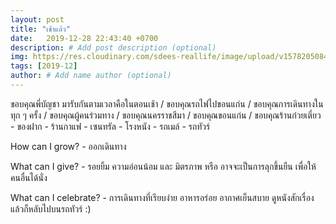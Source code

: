 ```yaml
---
layout: post
title: "เช้าแล้ว"
date:   2019-12-28 22:43:40 +0700
description: # Add post description (optional)
img: https://res.cloudinary.com/sdees-reallife/image/upload/v1578205084/IMG_20191228_064542.jpg # Add image post (optional)
tags: [2019-12]
author: # Add name author (optional)
---
```

ขอบคุณพี่บัญชา มารับกันตามเวลาคือในตอนเช้า / ขอบคุณรถไฟไปขอนแก่น / ขอบคุณการเดินทางในทุก ๆ ครั้ง / ขอบคุณผู้คนร่วมทาง / ขอบคุณนครราชสีมา / ขอบคุณขอนแก่น / ขอบคุณร้านก๋วยเตี๋ยว - ของฝาก - ร้านกาแฟ - เซนทรัล - โรงหนัง - รถเมล์ - รถทัวร์

<i class="fa fa-child" style="color:plum"></i>

How can I grow? - ออกเดินทาง

What can I give? - รอยยิ้ม ความอ่อนน้อม และ มิตรภาพ หรือ อาจจะเป็นการลุกขึ้นยืน เพื่อให้คนอื่นได้นั่ง

What can I celebrate? - การเดินทางที่เรียบง่าย อาหารอร่อย อากาศเย็นสบาย ดูหนังสักเรื่อง แล้วก็หลับไปบนรถทัวร์ :)
